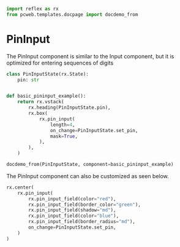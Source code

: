 ```python exec
import reflex as rx
from pcweb.templates.docpage import docdemo_from
```

# PinInput

The PinInput component is similar to the Input component, but it is optimized for entering sequences of digits

```python exec
class PinInputState(rx.State):
    pin: str


def basic_pininput_example():
    return rx.vstack(
        rx.heading(PinInputState.pin),
        rx.box(
            rx.pin_input(
                length=4,
                on_change=PinInputState.set_pin,
                mask=True,
            ),
        ),
    )
```

```python eval
docdemo_from(PinInputState, component=basic_pininput_example)
```

The PinInput component can also be customized as seen below.

```python demo
rx.center(
    rx.pin_input(
        rx.pin_input_field(color="red"),
        rx.pin_input_field(border_color="green"),
        rx.pin_input_field(shadow="md"),
        rx.pin_input_field(color="blue"),
        rx.pin_input_field(border_radius="md"),
        on_change=PinInputState.set_pin,
    )
)
```

